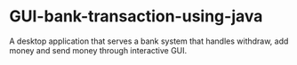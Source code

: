 # GUI-bank-transaction-using-java
A desktop application that serves a bank system that handles withdraw, add money and send money through interactive GUI. 

